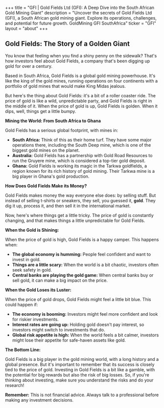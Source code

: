 +++
title = "GFI |  Gold Fields Ltd (GFI): A Deep Dive into the South African Gold Mining Giant"
description = "Uncover the secrets of Gold Fields Ltd (GFI), a South African gold mining giant. Explore its operations, challenges, and potential for future growth. GoldMining GFI SouthAfrica"
ticker = "GFI"
layout = "about"
+++

        


## Gold Fields: The Story of a Golden Giant 

You know that feeling when you find a shiny penny on the sidewalk? That's how investors feel about Gold Fields, a company that's been digging up gold for over a century. 

Based in South Africa, Gold Fields is a global gold mining powerhouse.  It's like the king of the gold mines, running operations on four continents with a portfolio of gold mines that would make King Midas jealous. 

But here's the thing about Gold Fields: it's a bit of a roller coaster ride.  The price of gold is like a wild, unpredictable party, and Gold Fields is right in the middle of it.  When the price of gold is up, Gold Fields is golden.  When it dips, well, things get a little bumpy.

**Mining the World: From South Africa to Ghana**

Gold Fields has a serious global footprint, with mines in:

* **South Africa:**  Think of this as their home turf.  They have some major operations there, including the South Deep mine, which is one of the biggest gold mines on the planet. 
* **Australia:**  Gold Fields has a partnership with Gold Road Resources to run the Gruyere mine, which is considered a top-tier gold deposit.  
* **Ghana:**  Gold Fields is working its magic in the Tarkwa goldfields, a region known for its rich history of gold mining.  Their Tarkwa mine is a big player in Ghana's gold production.

**How Does Gold Fields Make its Money?**

Gold Fields makes money the way everyone else does: by selling stuff.  But instead of selling t-shirts or sneakers, they sell, you guessed it, **gold**.   They dig it up, process it, and then sell it in the international market. 

Now, here's where things get a little tricky.  The price of gold is constantly changing, and that makes things a little unpredictable for Gold Fields. 

**When the Gold is Shining:**

When the price of gold is high, Gold Fields is a happy camper.  This happens when:

* **The global economy is humming:** People feel confident and want to invest in gold.
* **Things are a little scary:** When the world is a bit chaotic, investors often seek safety in gold. 
* **Central banks are playing the gold game:**  When central banks buy or sell gold, it can make a big impact on the price.

**When the Gold Loses its Luster:**

When the price of gold drops, Gold Fields might feel a little bit blue. This could happen if:

* **The economy is booming:**  Investors might feel more confident and look for riskier investments.
* **Interest rates are going up:** Holding gold doesn't pay interest, so investors might switch to investments that do. 
* **Global risk appetite is high:**  When the world feels a bit calmer, investors might lose their appetite for safe-haven assets like gold.

**The Bottom Line:**

Gold Fields is a big player in the gold mining world, with a long history and a global presence.  But it's important to remember that its success is closely tied to the price of gold.  Investing in Gold Fields is a bit like a gamble, with the potential for big rewards but also the risk of big losses.  So, if you're thinking about investing, make sure you understand the risks and do your research!

**Remember:** This is not financial advice.  Always talk to a professional before making any investment decisions. 

        